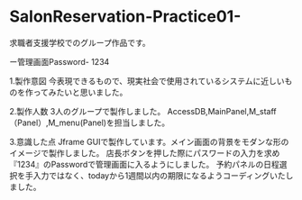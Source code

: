 # SalonReservation-Practice01-
求職者支援学校でのグループ作品です。

ー管理画面Password-
1234

1.製作意図
今表現できるもので、現実社会で使用されているシステムに近しいものを作ってみたいと思いました。

2.製作人数
3人のグループで製作しました。
AccessDB,MainPanel,M_staff（Panel）,M_menu(Panel)を担当しました。

3.意識した点
Jframe GUIで製作しています。メイン画面の背景をモダンな形のイメージで製作しました。
店長ボタンを押した際にパスワードの入力を求め『1234』のPasswordで管理画面に入るようにしました。
予約パネルの日程選択を手入力ではなく、todayから1週間以内の期限になるようコーディングいたしました。
